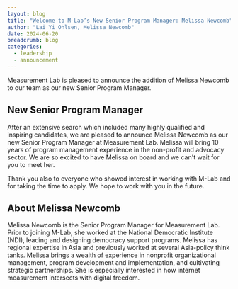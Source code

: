 ```yaml
---
layout: blog
title: "Welcome to M-Lab’s New Senior Program Manager: Melissa Newcomb"
author: "Lai Yi Ohlsen, Melissa Newcomb"
date: 2024-06-20
breadcrumb: blog
categories:
  - leadership
  - announcement 
---
```


Measurement Lab is pleased to announce the addition of Melissa Newcomb to our team as our new Senior Program Manager.<!--more-->

## New Senior Program Manager 
After an extensive search which included many highly qualified and inspiring candidates, we are pleased to announce Melissa Newcomb as our new Senior Program Manager at Measurement Lab. Melissa will bring 10 years of program management experience in the non-profit and advocacy sector. We are so excited to have Melissa on board and we can't wait for you to meet her.

Thank you also to everyone who showed interest in working with M-Lab and for taking the time to apply. We hope to work with you in the future.

## About Melissa Newcomb
Melissa Newcomb is the Senior Program Manager for Measurement Lab. Prior to joining M-Lab, she worked at the National Democratic Institute (NDI), leading and designing democracy support programs. Melissa has regional expertise in Asia and previously worked at several Asia-policy think tanks. Melissa brings a wealth of experience in nonprofit organizational management, program development and implementation, and cultivating strategic partnerships. She is especially interested in how internet measurement intersects with digital freedom.

